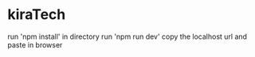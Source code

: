 # kiraTech
run 'npm install' in directory
run 'npm run dev' 
copy the localhost url and paste in browser
